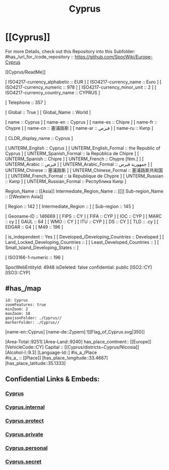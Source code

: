 ﻿---
location:
    - 35.1333
    - 33.4667
type: Country
has_id_wikidata: Q229 
tags:
    - geo/Country
license: CC BY-SA 4.0
confidential: public
isDeleted: false
isReadOnly: false
source: 'https://datahub.io/core/country-codes'
cssclasses: Country
publish: true
title: Cyprus
linkTitle: null
keywords: null
layout: null
draft: false
publishDate: null
expiryDate: null
aliases:
    - Cyprus
    - Chipre
    - Chypre
    - قبرص
    - 塞浦路斯
    - Кипр
    - the Republic of Cyprus
    - la República de Chipre
Languages:
    - el-CY
    - tr-CY
    - en
icon: flag-cy
---

# [[Cyprus]] 

For more Details, check out this Repository into this Subfolder: 
#has_/url_for_/code_repository :: https://github.com/SpocWiki/Europe-Cyprus 

[[Cyprus/ReadMe]] 


[	ISO4217-currency_alphabetic	 :: EUR ]
[	ISO4217-currency_name	 :: Euro ]
[	ISO4217-currency_numeric	 :: 978 ]
[	ISO4217-currency_minor_unit	 :: 2 ]
[	ISO4217-currency_country_name	 :: CYPRUS ]

[	Telephone	 :: 357 ]

[	Global	 :: True ]
[	Global_Name	 :: World ]

[	name	 :: Cyprus ]
[	name-en	 :: Cyprus ]
[	name-es	 :: Chipre ]
[	name-fr	 :: Chypre ]
[	name-cn	 :: 塞浦路斯 ]
[	name-ar	 :: قبرص ]
[	name-ru	 :: Кипр ]

[	CLDR_display_name	 :: Cyprus ]

[	UNTERM_English	 :: Cyprus ]
[	UNTERM_English_Formal	 :: the Republic of Cyprus ]
[	UNTERM_Spanish_Formal	 :: la República de Chipre ]
[	UNTERM_Spanish	 :: Chipre ]
[	UNTERM_French	 :: Chypre [fém.] ]
[	UNTERM_Arabic	 :: قبرص ]
[	UNTERM_Arabic_Formal	 :: جمهورية قبرص ]
[	UNTERM_Chinese	 :: 塞浦路斯 ]
[	UNTERM_Chinese_Formal	 :: 塞浦路斯共和国 ]
[	UNTERM_French_Formal	 :: la République de Chypre ]
[	UNTERM_Russian	 :: Кипр ]
[	UNTERM_Russian_Formal	 :: Республика Кипр ]

Region_Name ::  [[Asia]] 
Intermediate_Region_Name ::  [[]] 
Sub-region_Name ::  [[Western Asia]] 

[	Region	 :: 142 ]
[	Intermediate_Region	 ::  ]
[	Sub-region	 :: 145 ]

[	Geoname-ID	 :: 146669 ]
[	FIPS	 :: CY ]
[	FIFA	 :: CYP ]
[	IOC	 :: CYP ]
[	MARC	 :: cy ]
[	GAUL	 :: 64 ]
[	WMO	 :: CY ]
[	ITU	 :: CYP ]
[	DS	 :: CY ]
[	TLD	 :: .cy ]
[	EDGAR	 :: G4 ]
[	M49	 :: 196 ]

[	is_independent	 :: Yes ]
[	Developed_/Developing_Countries	 :: Developed ]
[	Land_Locked_Developing_Countries	 ::  ]
[	Least_Developed_Countries	 ::  ]
[	Small_Island_Developing_States	 ::  ]

[	ISO3166-1-numeric	 :: 196 ]



SpocWebEntityId: 4948
isDeleted: false
confidential: public
[ISO2::CY]
[ISO3::CYP]
 

## #has_/map  



```leaflet
id: Cyprus
zoomFeatures: true 
minZoom: 2 
maxZoom: 18
geojsonFolder: ./Cyprus//
markerFolder: ./Cyprus//
```

[name-en::Cyprus]
[name-de::Zypern]
![[Flag_of_Cyprus.svg|350]]

[Area-Total::9251]
[Area-Land::9240]
has_place_continent:: [[Europe]]  
[VehicleCode::CY]
Capital :: [[Cyprus/districts~Cyprus/Nicosia]]  
[Alcohol-l::9.3]
[Language-Id::]
#is_a_/Place  
#is_a_ :: [[Place]] 
[has_place_longitude::33.4667]
[has_place_latitude::35.1333]



## Confidential Links & Embeds: 

### [Cyprus](/_public/Earth/Continent/Europe/Europe~South/Cyprus.md) 

### [Cyprus.internal](/_internal/Earth/Continent/Europe/Europe~South/Cyprus.internal.md) 

### [Cyprus.protect](/_protect/Earth/Continent/Europe/Europe~South/Cyprus.protect.md) 

### [Cyprus.private](/_private/Earth/Continent/Europe/Europe~South/Cyprus.private.md) 

### [Cyprus.personal](/_personal/Earth/Continent/Europe/Europe~South/Cyprus.personal.md) 

### [Cyprus.secret](/_secret/Earth/Continent/Europe/Europe~South/Cyprus.secret.md) 
